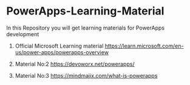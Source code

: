 # PowerApps-Learning-Material
In this Repository you will get learning materials for PowerApps development

1. Official Microsoft Learning material
     https://learn.microsoft.com/en-us/power-apps/powerapps-overview

2. Material No:2
     https://devoworx.net/powerapps/
     
3. Material No:3
     https://mindmajix.com/what-is-powerapps
